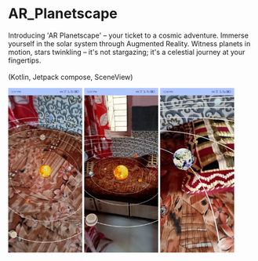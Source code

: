 # AR_Planetscape
Introducing 'AR Planetscape' – your ticket to a cosmic adventure. Immerse yourself in the solar system through Augmented Reality. Witness planets in motion, stars twinkling – it's not stargazing; it's a celestial journey at your fingertips.<br><br>
(Kotlin, Jetpack compose, SceneView)
<div>
  <img src="images/solarsys.jfif" alt="Image 1" style="width:30%;">
  <img src="images/scaledsolarsys.jfif" alt="Image 2" style="width:30%;">
  <img src="images/earth.jfif" alt="Image 3" style="width:30%;">
</div>
